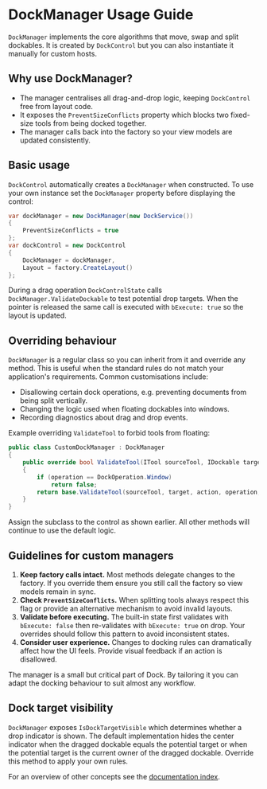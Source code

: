 # DockManager Usage Guide

`DockManager` implements the core algorithms that move, swap and split dockables. It is created by `DockControl` but you can also instantiate it manually for custom hosts.

## Why use DockManager?

- The manager centralises all drag-and-drop logic, keeping `DockControl` free from layout code.
- It exposes the `PreventSizeConflicts` property which blocks two fixed-size tools from being docked together.
- The manager calls back into the factory so your view models are updated consistently.

## Basic usage

`DockControl` automatically creates a `DockManager` when constructed. To use your own instance set the `DockManager` property before displaying the control:

```csharp
var dockManager = new DockManager(new DockService())
{
    PreventSizeConflicts = true
};
var dockControl = new DockControl
{
    DockManager = dockManager,
    Layout = factory.CreateLayout()
};
```

During a drag operation `DockControlState` calls `DockManager.ValidateDockable` to test potential drop targets. When the pointer is released the same call is executed with `bExecute: true` so the layout is updated.

## Overriding behaviour

`DockManager` is a regular class so you can inherit from it and override any method. This is useful when the standard rules do not match your application's requirements. Common customisations include:

- Disallowing certain dock operations, e.g. preventing documents from being split vertically.
- Changing the logic used when floating dockables into windows.
- Recording diagnostics about drag and drop events.

Example overriding `ValidateTool` to forbid tools from floating:

```csharp
public class CustomDockManager : DockManager
{
    public override bool ValidateTool(ITool sourceTool, IDockable target, DragAction action, DockOperation operation, bool execute)
    {
        if (operation == DockOperation.Window)
            return false;
        return base.ValidateTool(sourceTool, target, action, operation, execute);
    }
}
```

Assign the subclass to the control as shown earlier. All other methods will continue to use the default logic.

## Guidelines for custom managers

1. **Keep factory calls intact.** Most methods delegate changes to the factory. If you override them ensure you still call the factory so view models remain in sync.
2. **Check `PreventSizeConflicts`.** When splitting tools always respect this flag or provide an alternative mechanism to avoid invalid layouts.
3. **Validate before executing.** The built-in state first validates with `bExecute: false` then re-validates with `bExecute: true` on drop. Your overrides should follow this pattern to avoid inconsistent states.
4. **Consider user experience.** Changes to docking rules can dramatically affect how the UI feels. Provide visual feedback if an action is disallowed.

The manager is a small but critical part of Dock. By tailoring it you can adapt the docking behaviour to suit almost any workflow.

## Dock target visibility

`DockManager` exposes `IsDockTargetVisible` which determines whether a drop
indicator is shown. The default implementation hides the center indicator when
the dragged dockable equals the potential target or when the potential target is
the current owner of the dragged dockable. Override this method to apply your
own rules.

For an overview of other concepts see the [documentation index](README.md).
